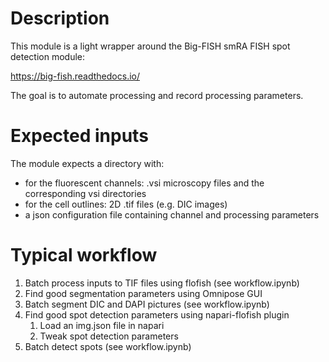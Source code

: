 # Description
This module is a light wrapper around the Big-FISH smRA FISH spot detection module:

https://big-fish.readthedocs.io/

The goal is to automate processing and record processing parameters.
# Expected inputs
The module expects a directory with:
- for the fluorescent channels: .vsi microscopy files and the corresponding vsi directories
- for the cell outlines: 2D .tif files (e.g. DIC images)
- a json configuration file containing channel and processing parameters
# Typical workflow
1. Batch process inputs to TIF files using flofish (see workflow.ipynb)
2. Find good segmentation parameters using Omnipose GUI
3. Batch segment DIC and DAPI pictures (see workflow.ipynb)
4. Find good spot detection parameters using napari-flofish plugin
   1. Load an img.json file in napari
   2. Tweak spot detection parameters
5. Batch detect spots (see workflow.ipynb)